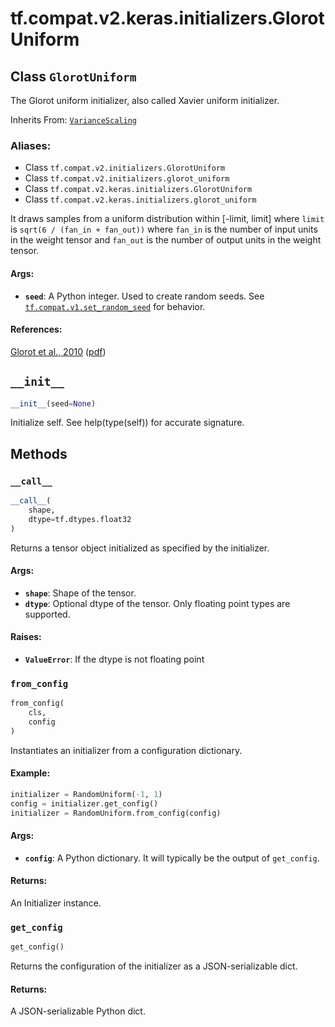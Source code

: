 <div itemscope itemtype="http://developers.google.com/ReferenceObject">
<meta itemprop="name" content="tf.compat.v2.keras.initializers.GlorotUniform" />
<meta itemprop="path" content="Stable" />
<meta itemprop="property" content="__call__"/>
<meta itemprop="property" content="__init__"/>
<meta itemprop="property" content="from_config"/>
<meta itemprop="property" content="get_config"/>
</div>

# tf.compat.v2.keras.initializers.GlorotUniform

## Class `GlorotUniform`

The Glorot uniform initializer, also called Xavier uniform initializer.

Inherits From: [`VarianceScaling`](../../../../../tf/compat/v2/keras/initializers/VarianceScaling.md)

### Aliases:

* Class `tf.compat.v2.initializers.GlorotUniform`
* Class `tf.compat.v2.initializers.glorot_uniform`
* Class `tf.compat.v2.keras.initializers.GlorotUniform`
* Class `tf.compat.v2.keras.initializers.glorot_uniform`

<!-- Placeholder for "Used in" -->

It draws samples from a uniform distribution within [-limit, limit]
where `limit` is `sqrt(6 / (fan_in + fan_out))`
where `fan_in` is the number of input units in the weight tensor
and `fan_out` is the number of output units in the weight tensor.

#### Args:


* <b>`seed`</b>: A Python integer. Used to create random seeds. See
  <a href="../../../../../tf/random/set_random_seed.md"><code>tf.compat.v1.set_random_seed</code></a>
  for behavior.


#### References:

[Glorot et al., 2010](http://proceedings.mlr.press/v9/glorot10a.html)
([pdf](http://jmlr.org/proceedings/papers/v9/glorot10a/glorot10a.pdf))


<h2 id="__init__"><code>__init__</code></h2>

``` python
__init__(seed=None)
```

Initialize self.  See help(type(self)) for accurate signature.




## Methods

<h3 id="__call__"><code>__call__</code></h3>

``` python
__call__(
    shape,
    dtype=tf.dtypes.float32
)
```

Returns a tensor object initialized as specified by the initializer.


#### Args:


* <b>`shape`</b>: Shape of the tensor.
* <b>`dtype`</b>: Optional dtype of the tensor. Only floating point types are
 supported.


#### Raises:


* <b>`ValueError`</b>: If the dtype is not floating point

<h3 id="from_config"><code>from_config</code></h3>

``` python
from_config(
    cls,
    config
)
```

Instantiates an initializer from a configuration dictionary.


#### Example:



```python
initializer = RandomUniform(-1, 1)
config = initializer.get_config()
initializer = RandomUniform.from_config(config)
```

#### Args:


* <b>`config`</b>: A Python dictionary.
  It will typically be the output of `get_config`.


#### Returns:

An Initializer instance.


<h3 id="get_config"><code>get_config</code></h3>

``` python
get_config()
```

Returns the configuration of the initializer as a JSON-serializable dict.


#### Returns:

A JSON-serializable Python dict.




